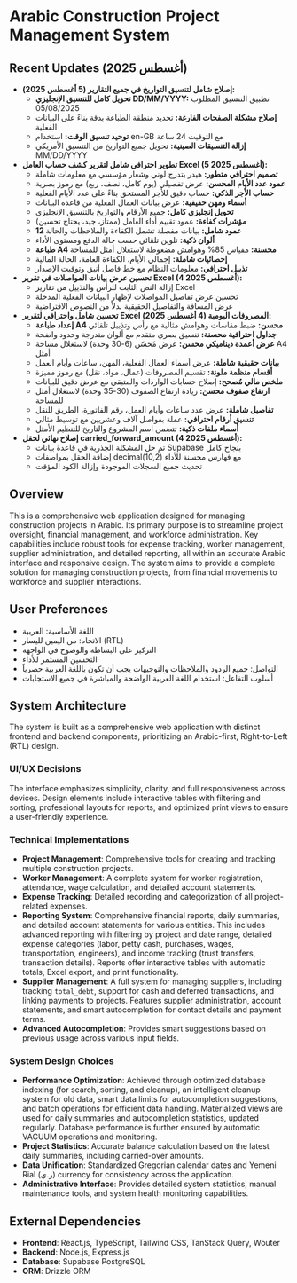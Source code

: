 # Arabic Construction Project Management System

## Recent Updates (أغسطس 2025)
- **إصلاح شامل لتنسيق التواريخ في جميع التقارير (5 أغسطس 2025):**
  - **تحويل كامل للتنسيق الإنجليزي DD/MM/YYYY:** تطبيق التنسيق المطلوب 05/08/2025
  - **إصلاح مشكلة الصفحات الفارغة:** تحديد منطقة الطباعة بدقة بناءً على البيانات الفعلية
  - **توحيد تنسيق الوقت:** استخدام en-GB مع التوقيت 24 ساعة
  - **إزالة التنسيقات الصينية:** تحويل جميع التواريخ من التنسيق الأمريكي MM/DD/YYYY
- **تطوير احترافي شامل لتقرير كشف حساب العامل Excel (5 أغسطس 2025):**
  - **تصميم احترافي متطور:** هيدر بتدرج لوني وشعار مؤسسي مع معلومات شاملة
  - **عمود عدد الأيام المحسن:** عرض تفصيلي (يوم كامل، نصف، ربع) مع رموز بصرية
  - **حساب الأجر الذكي:** حساب دقيق للأجر المستحق بناءً على عدد الأيام الفعلية
  - **أسماء ومهن حقيقية:** عرض بيانات العمال الفعلية من قاعدة البيانات
  - **تحويل إنجليزي كامل:** جميع الأرقام والتواريخ بالتنسيق الإنجليزي
  - **مؤشرات كفاءة:** عمود تقييم أداء العامل (ممتاز، جيد، يحتاج تحسين)
  - **12 عمود شامل:** بيانات مفصلة تشمل الكفاءة والملاحظات والحالة
  - **ألوان ذكية:** تلوين تلقائي حسب حالة الدفع ومستوى الأداء
  - **طباعة A4 محسنة:** مقياس 85% وهوامش مضغوطة لاستغلال أمثل للمساحة
  - **إحصائيات شاملة:** إجمالي الأيام، الكفاءة العامة، الحالة المالية
  - **تذييل احترافي:** معلومات النظام مع خط فاصل أنيق وتوقيت الإصدار
- **تحسين عرض بيانات المواصلات في تقرير Excel (4 أغسطس 2025):**
  - إزالة النص الثابت للرأس والتذييل من تقارير Excel
  - تحسين عرض تفاصيل المواصلات لإظهار البيانات الفعلية المدخلة
  - عرض المسافة والتفاصيل الحقيقية بدلاً من النصوص الافتراضية
- **تحسين شامل واحترافي لتقرير Excel المصروفات اليومية (4 أغسطس 2025):**
  - **إعداد طباعة A4 محسن:** ضبط مقاسات وهوامش مثالية مع رأس وتذييل تلقائي
  - **جداول احترافية محسنة:** تنسيق بصري متقدم مع ألوان متدرجة وحدود واضحة
  - **عرض أعمدة ديناميكي محسن:** عرض مُحَسّن (6-30 وحدة) لاستغلال مساحة A4 أمثل
  - **بيانات حقيقية شاملة:** عرض أسماء العمال الفعلية، المهن، ساعات وأيام العمل
  - **أقسام منظمة ملونة:** تقسيم المصروفات (عمال، مواد، نقل) مع رموز مميزة
  - **ملخص مالي مُصحح:** إصلاح حسابات الواردات والمتبقي مع عرض دقيق للبيانات
  - **ارتفاع صفوف محسن:** زيادة ارتفاع الصفوف (30-35 وحدة) لاستغلال أمثل للمساحة
  - **تفاصيل شاملة:** عرض عدد ساعات وأيام العمل، رقم الفاتورة، الطريق للنقل
  - **تنسيق أرقام احترافي:** عملة بفواصل آلاف وعشريين مع توسيط مثالي
  - **أسماء ملفات ذكية:** تتضمن اسم المشروع والتاريخ للتنظيم الأمثل
- **إصلاح نهائي لحقل carried_forward_amount (4 أغسطس 2025):**
  - تم حل المشكلة الجذرية في قاعدة بيانات Supabase بنجاح كامل
  - إضافة الحقل بمواصفات decimal(10,2) مع فهارس محسنة للأداء
  - تحديث جميع السجلات الموجودة وإزالة الكود المؤقت

## Overview
This is a comprehensive web application designed for managing construction projects in Arabic. Its primary purpose is to streamline project oversight, financial management, and workforce administration. Key capabilities include robust tools for expense tracking, worker management, supplier administration, and detailed reporting, all within an accurate Arabic interface and responsive design. The system aims to provide a complete solution for managing construction projects, from financial movements to workforce and supplier interactions.

## User Preferences
- اللغة الأساسية: العربية
- الاتجاه: من اليمين لليسار (RTL)
- التركيز على البساطة والوضوح في الواجهة
- التحسين المستمر للأداء
- التواصل: جميع الردود والملاحظات والتوجيهات يجب أن تكون باللغة العربية حصرياً
- أسلوب التفاعل: استخدام اللغة العربية الواضحة والمباشرة في جميع الاستجابات

## System Architecture
The system is built as a comprehensive web application with distinct frontend and backend components, prioritizing an Arabic-first, Right-to-Left (RTL) design.

### UI/UX Decisions
The interface emphasizes simplicity, clarity, and full responsiveness across devices. Design elements include interactive tables with filtering and sorting, professional layouts for reports, and optimized print views to ensure a user-friendly experience.

### Technical Implementations
- **Project Management**: Comprehensive tools for creating and tracking multiple construction projects.
- **Worker Management**: A complete system for worker registration, attendance, wage calculation, and detailed account statements.
- **Expense Tracking**: Detailed recording and categorization of all project-related expenses.
- **Reporting System**: Comprehensive financial reports, daily summaries, and detailed account statements for various entities. This includes advanced reporting with filtering by project and date range, detailed expense categories (labor, petty cash, purchases, wages, transportation, engineers), and income tracking (trust transfers, transaction details). Reports offer interactive tables with automatic totals, Excel export, and print functionality.
- **Supplier Management**: A full system for managing suppliers, including tracking `total_debt`, support for cash and deferred transactions, and linking payments to projects. Features supplier administration, account statements, and smart autocompletion for contact details and payment terms.
- **Advanced Autocompletion**: Provides smart suggestions based on previous usage across various input fields.

### System Design Choices
- **Performance Optimization**: Achieved through optimized database indexing (for search, sorting, and cleanup), an intelligent cleanup system for old data, smart data limits for autocompletion suggestions, and batch operations for efficient data handling. Materialized views are used for daily summaries and autocompletion statistics, updated regularly. Database performance is further ensured by automatic VACUUM operations and monitoring.
- **Project Statistics**: Accurate balance calculation based on the latest daily summaries, including carried-over amounts.
- **Data Unification**: Standardized Gregorian calendar dates and Yemeni Rial (ر.ي) currency for consistency across the application.
- **Administrative Interface**: Provides detailed system statistics, manual maintenance tools, and system health monitoring capabilities.

## External Dependencies
- **Frontend**: React.js, TypeScript, Tailwind CSS, TanStack Query, Wouter
- **Backend**: Node.js, Express.js
- **Database**: Supabase PostgreSQL
- **ORM**: Drizzle ORM